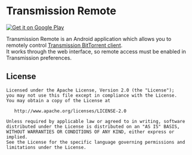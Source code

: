 # Transmission Remote
[![Get it on Google Play](http://emanual.github.io/Android-docs/images/brand/en_generic_rgb_wo_45.png)](https://play.google.com/store/apps/details?id=net.yupol.transmissionremote.app)

Transmission Remote is an Android application which allows you to remotely control [Transmission BitTorrent client](https://www.transmissionbt.com).  
It works through the web interface, so remote access must be enabled in Transmission preferences.


## License
```
Licensed under the Apache License, Version 2.0 (the "License");
you may not use this file except in compliance with the License.
You may obtain a copy of the License at

   http://www.apache.org/licenses/LICENSE-2.0

Unless required by applicable law or agreed to in writing, software
distributed under the License is distributed on an "AS IS" BASIS,
WITHOUT WARRANTIES OR CONDITIONS OF ANY KIND, either express or implied.
See the License for the specific language governing permissions and
limitations under the License.
```
